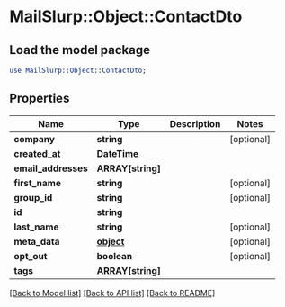 # MailSlurp::Object::ContactDto

## Load the model package
```perl
use MailSlurp::Object::ContactDto;
```

## Properties
Name | Type | Description | Notes
------------ | ------------- | ------------- | -------------
**company** | **string** |  | [optional] 
**created_at** | **DateTime** |  | 
**email_addresses** | **ARRAY[string]** |  | 
**first_name** | **string** |  | [optional] 
**group_id** | **string** |  | [optional] 
**id** | **string** |  | 
**last_name** | **string** |  | [optional] 
**meta_data** | [**object**](.md) |  | [optional] 
**opt_out** | **boolean** |  | [optional] 
**tags** | **ARRAY[string]** |  | 

[[Back to Model list]](../README.md#documentation-for-models) [[Back to API list]](../README.md#documentation-for-api-endpoints) [[Back to README]](../README.md)


